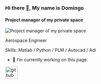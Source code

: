 ### Hi there 👋, My name is Domingo
#### Project manager of my private space
![Project manager of my private space](https://arturssmirnovs.github.io/github-profile-readme-generator/images/banner.png)

Aerospace Engineer 

Skills: Matlab / Python / PLM / Autocad / Adi

- 🔭 I’m currently working on this page. 


[<img src='https://cdn.jsdelivr.net/npm/simple-icons@3.0.1/icons/github.svg' alt='github' height='40'>](https://github.com/DomKiwi)  



